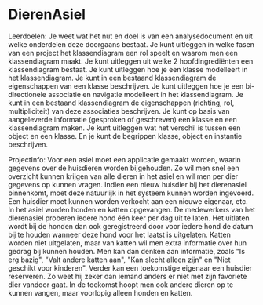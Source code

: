 # DierenAsiel


Leerdoelen:
Je weet wat het nut en doel is van een analysedocument en uit welke onderdelen deze doorgaans bestaat.
Je kunt uitleggen in welke fasen van een project het klassendiagram een rol speelt en waarom men een klassendiagram maakt.
Je kunt uitleggen uit welke 2 hoofdingrediënten een klassendiagram bestaat.
Je kunt uitleggen hoe je een klasse modelleert in het klassendiagram.
Je kunt in een bestaand klassendiagram de eigenschappen van een klasse beschrijven.
Je kunt uitleggen hoe je een bi-directionele associatie en navigatie modelleert in het klassendiagram.
Je kunt in een bestaand klassendiagram de eigenschappen (richting, rol, multipliciteit) van deze associaties beschrijven.
Je kunt op basis van aangeleverde informatie (gesproken of geschreven) een klasse en een klassendiagram maken.
Je kunt uitleggen wat het verschil is tussen een object en een klasse. En je kunt de begrippen klasse, object en instantie beschrijven.

ProjectInfo:
Voor een asiel moet een applicatie gemaakt worden, waarin gegevens over de huisdieren worden bijgehouden. Zo wil men snel een overzicht kunnen krijgen van alle dieren in het asiel en wil men per dier gegevens op kunnen vragen. Indien een nieuw huisdier bij het dierenasiel binnenkomt, moet deze natuurlijk in het systeem kunnen worden ingevoerd. Een huisdier moet kunnen worden verkocht aan een nieuwe eigenaar, etc.
In het asiel worden honden en katten opgevangen. De medewerkers van het dierenasiel proberen iedere hond één keer per dag uit te laten. Het uitlaten wordt bij de honden dan ook geregistreerd door voor iedere hond de datum bij te houden wanneer deze hond voor het laatst is uitgelaten.
Katten worden niet uitgelaten, maar van katten wil men extra informatie over hun gedrag bij kunnen houden. Men kan dan denken aan informatie, zoals "Is erg bazig", "Valt andere katten aan", "Kan slecht alleen zijn" en "Niet geschikt voor kinderen".
Verder kan een toekomstige eigenaar een huisdier reserveren. Zo weet hij zeker dan iemand anders er niet met zijn favoriete dier vandoor gaat. In de toekomst hoopt men ook andere dieren op te kunnen vangen, maar voorlopig alleen honden en katten.





